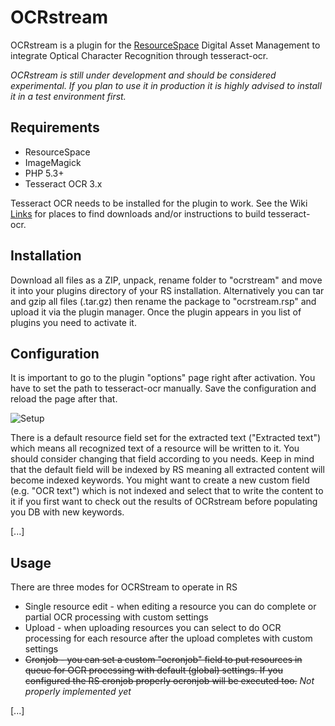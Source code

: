 # OCRstream

OCRstream is a plugin for the [ResourceSpace](http://resourcespace.org/) Digital Asset Management to integrate Optical Character Recognition through tesseract-ocr.

*OCRstream is still under development and should be considered experimental. If you plan to use it in production it is highly advised to install it in a test environment first.*

## Requirements

* ResourceSpace
* ImageMagick
* PHP 5.3+
* Tesseract OCR 3.x

Tesseract OCR needs to be installed for the plugin to work. See the Wiki [Links](https://github.com/andirotter/ocrstream/wiki/Links) for places to find downloads and/or instructions to build tesseract-ocr.  

## Installation

Download all files as a ZIP, unpack, rename folder to "ocrstream" and move it into your plugins directory of your RS installation.
Alternatively you can tar and gzip all files (.tar.gz) then rename the package to "ocrstream.rsp" and upload it via the plugin manager.
Once the plugin appears in you list of plugins you need to activate it.

## Configuration

It is important to go to the plugin "options" page right after activation.
You have to set the path to tesseract-ocr manually. Save the configuration and reload the page after that.

![Setup](https://cloud.githubusercontent.com/assets/3525191/11685971/6210693a-9e7d-11e5-911b-1e341d974ad2.png)

There is a default resource field set for the extracted text ("Extracted text") which means all recognized text of a resource will be written to it. You should consider changing that field according to you needs. Keep in mind that the default field will be indexed by RS meaning all extracted content will become indexed keywords. You might want to create a new custom field (e.g. "OCR text") which is not indexed and select that to write the content to it if you first want to check out the results of OCRstream before populating you DB with new keywords.

[...]

## Usage

There are three modes for OCRStream to operate in RS
* Single resource edit - when editing a resource you can do complete or partial OCR processing with custom settings
* Upload - when uploading resources you can select to do OCR processing for each resource after the upload completes with custom settings
* ~~Cronjob - you can set a custom "ocronjob" field to put resources in queue for OCR processing with default (global) settings. If you configured the RS cronjob properly ocronjob will be executed too.~~ *Not properly implemented yet*

[...]



